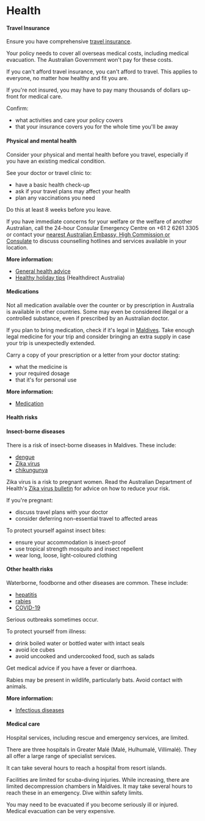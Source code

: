 # Health

#### Travel Insurance

Ensure you have comprehensive [travel insurance](https://www.smartraveller.gov.au/before-you-go/the-basics/insurance).

Your policy needs to cover all overseas medical costs, including medical evacuation. The Australian Government won't pay for these costs.

If you can't afford travel insurance, you can't afford to travel. This applies to everyone, no matter how healthy and fit you are.

If you're not insured, you may have to pay many thousands of dollars up-front for medical care.

Confirm:

* what activities and care your policy covers
* that your insurance covers you for the whole time you'll be away

#### Physical and mental health

Consider your physical and mental health before you travel, especially if you have an existing medical condition.

See your doctor or travel clinic to:

* have a basic health check-up
* ask if your travel plans may affect your health
* plan any vaccinations you need

Do this at least 8 weeks before you leave.

If you have immediate concerns for your welfare or the welfare of another Australian, call the 24-hour Consular Emergency Centre on +61 2 6261 3305 or contact your [nearest Australian Embassy, High Commission or Consulate](https://www.dfat.gov.au/about-us/our-locations/missions/our-embassies-and-consulates-overseas) to discuss counselling hotlines and services available in your location.

**More information:**

* [General health advice](/before-you-go/health "Taking care of your health")
* [Healthy holiday tips](https://www.healthdirect.gov.au/healthy-holiday-tips-infographic) (Healthdirect Australia)

#### Medications

Not all medication available over the counter or by prescription in Australia is available in other countries. Some may even be considered illegal or a controlled substance, even if prescribed by an Australian doctor.

If you plan to bring medication, check if it's legal in [Maldives](https://health.gov.mv/en). Take enough legal medicine for your trip and consider bringing an extra supply in case your trip is unexpectedly extended.

Carry a copy of your prescription or a letter from your doctor stating:

* what the medicine is
* your required dosage
* that it's for personal use

**More information:**

* [Medication](/before-you-go/health/medications "Medication and medical equipment")

#### Health risks

#### Insect-borne diseases

There is a risk of insect-borne diseases in Maldives. These include:

* [dengue](https://www.health.gov.au/diseases/dengue-virus-infection )
* [Zika virus](http://www.health.gov.au/internet/main/publishing.nsf/Content/ohp-zika-factsheet-basics.htm)
* [chikungunya](https://www.who.int/news-room/fact-sheets/detail/chikungunya)

Zika virus is a risk to pregnant women. Read the Australian Department of Health's [Zika virus bulletin](http://www.health.gov.au/internet/main/publishing.nsf/Content/ohp-zika-countries.htm) for advice on how to reduce your risk.

If you're pregnant:

* discuss travel plans with your doctor
* consider deferring non-essential travel to affected areas

To protect yourself against insect bites:

* ensure your accommodation is insect-proof
* use tropical strength mosquito and insect repellent
* wear long, loose, light-coloured clothing

#### Other health risks

Waterborne, foodborne and other diseases are common. These include:

* [hepatitis](https://www.who.int/hepatitis/en/)
* [rabies](https://www.who.int/news-room/fact-sheets/detail/rabies)
* [COVID-19](https://www.health.gov.au/health-alerts/covid-19?language=und)

Serious outbreaks sometimes occur.

To protect yourself from illness:

* drink boiled water or bottled water with intact seals
* avoid ice cubes
* avoid uncooked and undercooked food, such as salads

Get medical advice if you have a fever or diarrhoea.

Rabies may be present in wildlife, particularly bats. Avoid contact with animals.

**More information:**

* [Infectious diseases](/before-you-go/health/diseases "Infectious diseases")

#### Medical care

Hospital services, including rescue and emergency services, are limited.

There are three hospitals in Greater Malé (Malé, Hulhumalé, Villimalé). They all offer a large range of specialist services. 

It can take several hours to reach a hospital from resort islands.

Facilities are limited for scuba-diving injuries. While increasing, there are limited decompression chambers in Maldives. It may take several hours to reach these in an emergency. Dive within safety limits.

You may need to be evacuated if you become seriously ill or injured. Medical evacuation can be very expensive.